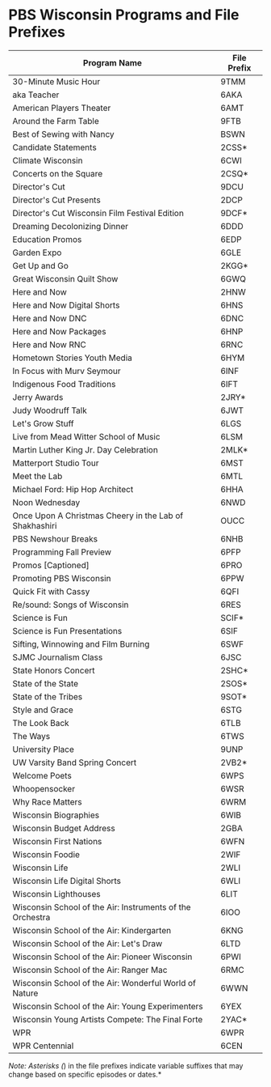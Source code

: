 # PBS Wisconsin Programs and File Prefixes

|Program Name|File Prefix|
|---|---|
|30-Minute Music Hour|9TMM|
|aka Teacher|6AKA|
|American Players Theater|6AMT|
|Around the Farm Table|9FTB|
|Best of Sewing with Nancy|BSWN|
|Candidate Statements|2CSS*|
|Climate Wisconsin|6CWI|
|Concerts on the Square|2CSQ*|
|Director's Cut|9DCU|
|Director's Cut Presents|2DCP|
|Director's Cut Wisconsin Film Festival Edition|9DCF*|
|Dreaming Decolonizing Dinner|6DDD|
|Education Promos|6EDP|
|Garden Expo|6GLE|
|Get Up and Go|2KGG*|
|Great Wisconsin Quilt Show|6GWQ|
|Here and Now|2HNW|
|Here and Now Digital Shorts|6HNS|
|Here and Now DNC|6DNC|
|Here and Now Packages|6HNP|
|Here and Now RNC|6RNC|
|Hometown Stories Youth Media|6HYM|
|In Focus with Murv Seymour|6INF|
|Indigenous Food Traditions|6IFT|
|Jerry Awards|2JRY*|
|Judy Woodruff Talk|6JWT|
|Let's Grow Stuff|6LGS|
|Live from Mead Witter School of Music|6LSM|
|Martin Luther King Jr. Day Celebration|2MLK*|
|Matterport Studio Tour|6MST|
|Meet the Lab|6MTL|
|Michael Ford: Hip Hop Architect|6HHA|
|Noon Wednesday|6NWD|
|Once Upon A Christmas Cheery in the Lab of Shakhashiri|OUCC|
|PBS Newshour Breaks|6NHB|
|Programming Fall Preview|6PFP|
|Promos [Captioned]|6PRO|
|Promoting PBS Wisconsin|6PPW|
|Quick Fit with Cassy|6QFI|
|Re/sound: Songs of Wisconsin|6RES|
|Science is Fun|SCIF*|
|Science is Fun Presentations|6SIF|
|Sifting, Winnowing and Film Burning|6SWF|
|SJMC Journalism Class|6JSC|
|State Honors Concert|2SHC*|
|State of the State|2SOS*|
|State of the Tribes|9SOT*|
|Style and Grace|6STG|
|The Look Back|6TLB|
|The Ways|6TWS|
|University Place|9UNP|
|UW Varsity Band Spring Concert|2VB2*|
|Welcome Poets|6WPS|
|Whoopensocker|6WSR|
|Why Race Matters|6WRM|
|Wisconsin Biographies|6WIB|
|Wisconsin Budget Address|2GBA|
|Wisconsin First Nations|6WFN|
|Wisconsin Foodie|2WIF|
|Wisconsin Life|2WLI|
|Wisconsin Life Digital Shorts|6WLI|
|Wisconsin Lighthouses|6LIT|
|Wisconsin School of the Air: Instruments of the Orchestra|6IOO|
|Wisconsin School of the Air: Kindergarten|6KNG|
|Wisconsin School of the Air: Let's Draw|6LTD|
|Wisconsin School of the Air: Pioneer Wisconsin|6PWI|
|Wisconsin School of the Air: Ranger Mac|6RMC|
|Wisconsin School of the Air: Wonderful World of Nature|6WWN|
|Wisconsin School of the Air: Young Experimenters|6YEX|
|Wisconsin Young Artists Compete: The Final Forte|2YAC*|
|WPR|6WPR|
|WPR Centennial|6CEN|

_Note: Asterisks (_) in the file prefixes indicate variable suffixes that may change based on specific episodes or dates.*